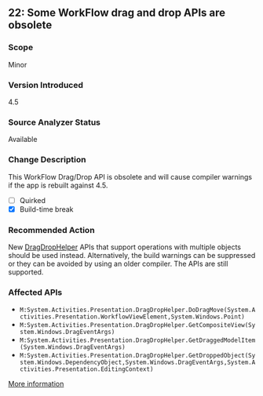 ## 22: Some WorkFlow drag and drop APIs are obsolete

### Scope
Minor

### Version Introduced
4.5

### Source Analyzer Status
Available

### Change Description
This WorkFlow Drag/Drop API is obsolete and will cause compiler warnings if the app is rebuilt against 4.5.

- [ ] Quirked
- [x] Build-time break

### Recommended Action
New [DragDropHelper](https://msdn.microsoft.com/en-us/library/system.activities.presentation.dragdrophelper(v=vs.110).aspx) APIs that support operations with multiple objects should be used instead. Alternatively, the build warnings can be suppressed or they can be avoided by using an older compiler. The APIs are still supported.

### Affected APIs
* `M:System.Activities.Presentation.DragDropHelper.DoDragMove(System.Activities.Presentation.WorkflowViewElement,System.Windows.Point)`
* `M:System.Activities.Presentation.DragDropHelper.GetCompositeView(System.Windows.DragEventArgs)`
* `M:System.Activities.Presentation.DragDropHelper.GetDraggedModelItem(System.Windows.DragEventArgs)`
* `M:System.Activities.Presentation.DragDropHelper.GetDroppedObject(System.Windows.DependencyObject,System.Windows.DragEventArgs,System.Activities.Presentation.EditingContext)`

[More information](https://msdn.microsoft.com/en-us/library/hh367887#wwf)
